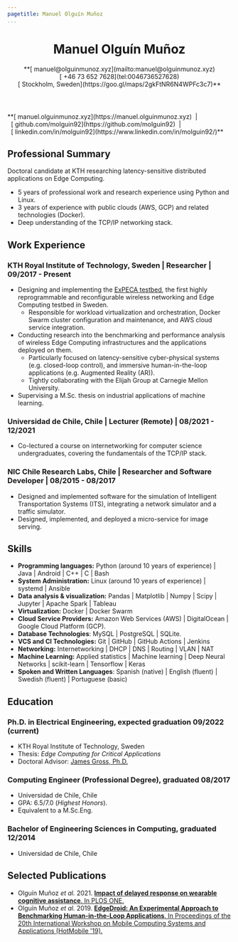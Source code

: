 ```yaml
---
pagetitle: Manuel Olguín Muñoz
...
```


<!-- <script src="https://kit.fontawesome.com/e611f8d768.js" crossorigin="anonymous"  data-auto-a11y="true"></script> -->
<script src="https://use.fontawesome.com/releases/v6.0.0/js/all.js" data-auto-a11y="true" ></script>
<link rel="stylesheet" href="https://fonts.googleapis.com/css?family=Ubuntu">

<!-- # Manuel Olguín Muñoz -->

<header>
  <h1>Manuel Olguín Muñoz</h1>
  <span>
  **[<i class="fas fa-envelope"></i>&nbsp;manuel@olguinmunoz.xyz](mailto:manuel@olguinmunoz.xyz)</br>
  [<i class="fa-solid fa-phone"></i>&nbsp;+46 73 652 7628](tel:0046736527628)</br>
  [<i class="fa-solid fa-map-location"></i>&nbsp;Stockholm, Sweden](https://goo.gl/maps/2gkFtNR6N4WPFc3c7)**
  </span>
</header>

<span>
**[<i class="fas fa-link"></i>&nbsp;manuel.olguinmunoz.xyz](https://manuel.olguinmunoz.xyz)&nbsp;&nbsp;|&nbsp;&nbsp;[<i class="fa-brands fa-github fa-lg"></i>&nbsp;github.com/molguin92](https://github.com/molguin92)&nbsp;&nbsp;|&nbsp;&nbsp;[<i class="fa-brands fa-linkedin fa-lg"></i>&nbsp;linkedin.com/in/molguin92](https://www.linkedin.com/in/molguin92/)**
</span>

## Professional Summary

Doctoral candidate at KTH researching latency-sensitive distributed applications on Edge Computing.

* 5 years of professional work and research experience using Python and Linux.
* 3 years of experience with public clouds (AWS, GCP) and related technologies (Docker).
* Deep understanding of the TCP/IP networking stack.

## Work Experience

### KTH Royal Institute of Technology, Sweden | Researcher | 09/2017 - Present

* Designing and implementing the [ExPECA testbed](https://manuel.olguinmunoz.xyz/projects/expeca_testbed/), the first highly reprogrammable and reconfigurable wireless networking and Edge Computing testbed in Sweden.
  * Responsible for workload virtualization and orchestration, Docker Swarm cluster configuration and maintenance, and AWS cloud service integration.
* Conducting research into the benchmarking and performance analysis of wireless Edge Computing infrastructures and the applications deployed on them.
  * Particularly focused on latency-sensitive cyber-physical systems (e.g. closed-loop control), and immersive human-in-the-loop applications (e.g. Augmented Reality (AR)).
  * Tightly collaborating with the Elijah Group at Carnegie Mellon University.
* Supervising a M.Sc. thesis on industrial applications of machine learning.

### Universidad de Chile, Chile | Lecturer (Remote) | 08/2021 - 12/2021

* Co-lectured a course on internetworking for computer science undergraduates, covering the fundamentals of the TCP/IP stack.

### NIC Chile Research Labs, Chile | Researcher and Software Developer | 08/2015 - 08/2017

* Designed and implemented software for the simulation of Intelligent Transportation Systems (ITS), integrating a network simulator and a traffic simulator.
* Designed, implemented, and deployed a micro-service for image serving.

## Skills

* **Programming languages:** Python (around 10 years of experience) | Java | Android | C++ | C | Bash
* **System Administration:** Linux (around 10 years of experience) | systemd | Ansible
* **Data analysis & visualization:** Pandas | Matplotlib | Numpy | Scipy | Jupyter | Apache Spark | Tableau
* **Virtualization:** Docker | Docker Swarm
* **Cloud Service Providers:** Amazon Web Services (AWS) | DigitalOcean | Google Cloud Platform (GCP).
* **Database Technologies**: MySQL | PostgreSQL | SQLite.
* **VCS and CI Technologies:** Git | GitHub | GitHub Actions | Jenkins
* **Networking:** Internetworking | DHCP | DNS | Routing | VLAN | NAT
* **Machine Learning:** Applied statistics | Machine learning | Deep Neural Networks | scikit-learn | Tensorflow | Keras
* **Spoken and Written Languages**: Spanish (native) | English (fluent) | Swedish (fluent) | Portuguese (basic)

## Education

### Ph.D. in Electrical Engineering, expected graduation 09/2022 (current)

* KTH Royal Institute of Technology, Sweden
* Thesis: *Edge Computing for Critical Applications*
* Doctoral Advisor: [James Gross, Ph.D.](https://jamesgross.org)

### Computing Engineer (Professional Degree), graduated 08/2017

* Universidad de Chile, Chile
* GPA: 6.5/7.0 (*Highest Honors*).
* Equivalent to a M.Sc.Eng.

### Bachelor of Engineering Sciences in Computing, graduated 12/2014

* Universidad de Chile, Chile

## Selected Publications

* Olguín Muñoz *et al.* 2021. [**Impact of delayed response on wearable cognitive assistance**. In PLOS ONE.](https://doi.org/10.1371/journal.pone.0248690)
* Olguín Muñoz *et al.* 2019. [**EdgeDroid: An Experimental Approach to Benchmarking Human-in-the-Loop Applications**. In Proceedings of the 20th International Workshop on Mobile Computing Systems and Applications (HotMobile '19).](http://doi.acm.org/10.1145/3301293.3302353)

